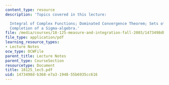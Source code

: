 ```yaml
---
content_type: resource
description: 'Topics covered in this lecture:

  Integral of Complex Functions; Dominated Convergence Theorem; Sets of Measure Zero;
  Completion of a Sigma-algebra.'
file: /media/courses/18-125-measure-and-integration-fall-2003/1473498db368e7a3194855b6935cc616_18125_lec5.pdf
file_type: application/pdf
learning_resource_types:
- Lecture Notes
ocw_type: OCWFile
parent_title: Lecture Notes
parent_type: CourseSection
resourcetype: Document
title: 18125_lec5.pdf
uid: 1473498d-b368-e7a3-1948-55b6935cc616
---
```

